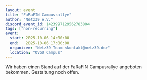 ```yaml
---
layout: event
title: "FaRaFIN Campusrallye"
author: "Netz39 e.V."
discord_event_id: 1423997129562783804
tags: ["non-recurring"]
event:
  start: 2025-10-06 14:00:00 
  end:   2025-10-06 17:00:00 
  organizer: "Netz39 Team <kontakt@netz39.de>" 
  location: "OVGU Campus"
---
```

Wir haben einen Stand auf der FaRaFIN Campusrallye angeboten bekommen. Gestaltung noch offen.
<!-- event imported from discord manual changes may be overwritten -->
<!-- event imported from discord manual changes may be overwritten -->